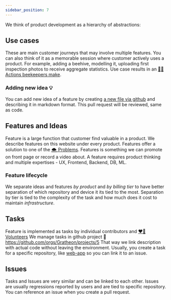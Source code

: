 ```yaml
---
sidebar_position: 7
---
```

We think of product development as a hierarchy of abstractions:
## Use cases
These are main customer journeys that may involve multiple features.
You can also think of it as a memorable session where customer actively uses a product.
For example, adding a beehive, modelling it, uploading first inspection photos to receive aggregate statistics. Use case results in an [🧑‍🚀 Actions beekeepers make](products/🧑‍🚀%20Actions%20beekeepers%20make.md).
### Adding new idea 💡
You can add new idea of a feature by creating [a new file via github](https://github.com/Gratheon/website/tree/main/about/products/%F0%9F%93%B1Web-app/pro%20tier/ideas%20%F0%9F%92%A1) and describing it in markdown format. This pull request will be reviewed, same as code.
## Features and Ideas
Feature is a large function that customer find valuable in a product. 
We describe features on this website under every product.
Features offer a solution to one of the  [🌨️ Problems](🌨️%20Problems/🌨️%20Problems.md).
Features is something we can promote on front page or record a video about.
A feature requires product thinking and multiple expertises - UX, Frontend, Backend, DB, ML. 

### Feature lifecycle
We separate ideas and features _by product_ and _by billing tier_ to have better separation of which repository and device it its tied to the most. Separation by tier is tied to the complexity of the task and how much does it cost to maintain _infrastructure_.
## Tasks
Feature is implemented as tasks by individual contributors and [❤️‍🔥 Volunteers](../../❤️‍🔥%20Volunteers.md)
We manage tasks in github project 🐙 https://github.com/orgs/Gratheon/projects/5
That way we link description with actual code without leaving the environment.
Usually, you create a task for a specific repository, like [web-app](https://github.com/gratheon/web-app) so you can link it to an issue.
## Issues
Tasks and Issues are very similar and can be linked to each other. Issues are usually regressions reported by users and are tied to specific repository. You can reference an issue when you create a pull request.